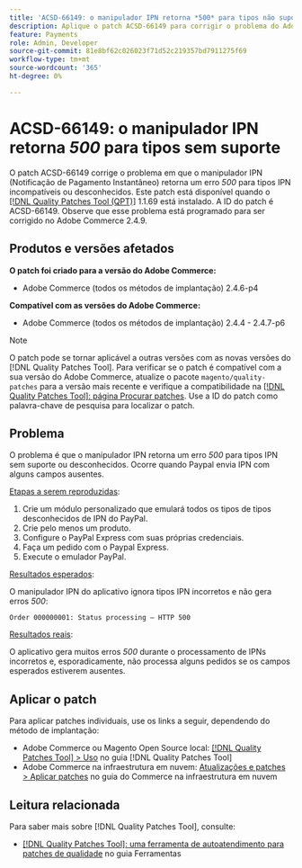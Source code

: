 ```yaml
---
title: 'ACSD-66149: o manipulador IPN retorna *500* para tipos não suportados'
description: Aplique o patch ACSD-66149 para corrigir o problema do Adobe Commerce em que o manipulador IPN não ignora tipos IPN incompatíveis ou desconhecidos, fazendo com que o problema não seja registrado, interrompendo o processo e também retornando um erro 500.
feature: Payments
role: Admin, Developer
source-git-commit: 81e8bf62c026023f71d52c219357bd7911275f69
workflow-type: tm+mt
source-wordcount: '365'
ht-degree: 0%

---
```



# ACSD-66149: o manipulador IPN retorna *500* para tipos sem suporte

O patch ACSD-66149 corrige o problema em que o manipulador IPN (Notificação de Pagamento Instantâneo) retorna um erro *500* para tipos IPN incompatíveis ou desconhecidos. Este patch está disponível quando o [[!DNL Quality Patches Tool (QPT)]](/help/tools/quality-patches-tool/quality-patches-tool-to-self-serve-quality-patches.md) 1.1.69 está instalado. A ID do patch é ACSD-66149. Observe que esse problema está programado para ser corrigido no Adobe Commerce 2.4.9.

## Produtos e versões afetados

**O patch foi criado para a versão do Adobe Commerce:**

* Adobe Commerce (todos os métodos de implantação) 2.4.6-p4

**Compatível com as versões do Adobe Commerce:**

* Adobe Commerce (todos os métodos de implantação) 2.4.4 - 2.4.7-p6

>[!NOTE]
>
>O patch pode se tornar aplicável a outras versões com as novas versões do [!DNL Quality Patches Tool]. Para verificar se o patch é compatível com a sua versão do Adobe Commerce, atualize o pacote `magento/quality-patches` para a versão mais recente e verifique a compatibilidade na [[!DNL Quality Patches Tool]: página Procurar patches](https://experienceleague.adobe.com/tools/commerce-quality-patches/index.html?lang=pt-BR). Use a ID do patch como palavra-chave de pesquisa para localizar o patch.

## Problema

O problema é que o manipulador IPN retorna um erro *500* para tipos IPN sem suporte ou desconhecidos. Ocorre quando Paypal envia IPN com alguns campos ausentes.

<u>Etapas a serem reproduzidas</u>:

1. Crie um módulo personalizado que emulará todos os tipos de tipos desconhecidos de IPN do PayPal.
1. Crie pelo menos um produto.
1. Configure o PayPal Express com suas próprias credenciais.
1. Faça um pedido com o Paypal Express.
1. Execute o emulador PayPal.

<u>Resultados esperados</u>:

O manipulador IPN do aplicativo ignora tipos IPN incorretos e não gera erros *500*:

```Order 000000001: Status processing — HTTP 500```

<u>Resultados reais</u>:

O aplicativo gera muitos erros *500* durante o processamento de IPNs incorretos e, esporadicamente, não processa alguns pedidos se os campos esperados estiverem ausentes.

## Aplicar o patch

Para aplicar patches individuais, use os links a seguir, dependendo do método de implantação:

* Adobe Commerce ou Magento Open Source local: [[!DNL Quality Patches Tool] > Uso](/help/tools/quality-patches-tool/usage.md) no guia [!DNL Quality Patches Tool]
* Adobe Commerce na infraestrutura em nuvem: [Atualizações e patches > Aplicar patches](https://experienceleague.adobe.com/docs/commerce-cloud-service/user-guide/develop/upgrade/apply-patches.html?lang=pt-BR) no guia do Commerce na infraestrutura em nuvem

## Leitura relacionada

Para saber mais sobre [!DNL Quality Patches Tool], consulte:

* [[!DNL Quality Patches Tool]: uma ferramenta de autoatendimento para patches de qualidade](/help/tools/quality-patches-tool/quality-patches-tool-to-self-serve-quality-patches.md) no guia Ferramentas

